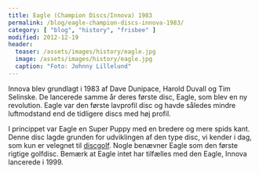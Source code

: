 ```yaml
---
title: Eagle (Champion Discs/Innova) 1983
permalink: /blog/eagle-champion-discs-innova-1983/
category: [ "blog", "history", "frisbee" ]
modified: 2012-12-19
header:
  teaser: /assets/images/history/eagle.jpg
  image: /assets/images/history/eagle.jpg
  caption: "Foto: Johnny Lillelund"
---
```


Innova blev grundlagt i 1983 af Dave Dunipace, Harold Duvall og Tim Selinske. De lancerede samme år deres første disc, Eagle, som blev en ny revolution. Eagle var den første lavprofil disc og havde således mindre luftmodstand end de tidligere discs med høj profil.

I princippet var Eagle en Super Puppy med en bredere og mere spids kant. Denne disc lagde grunden for udviklingen af den type disc, vi kender i dag, som kun er velegnet til [discgolf](/discgolf/). Nogle benævner Eagle som den første rigtige golfdisc. Bemærk at Eagle intet har tilfælles med den Eagle, Innova lancerede i 1999.